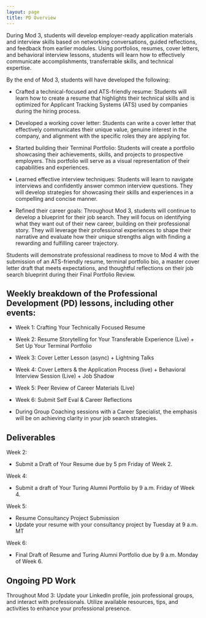 ```yaml
---
layout: page
title: PD Overview 
---
```

During Mod 3, students will develop employer-ready application materials and interview skills based on networking conversations, guided reflections, and feedback from earlier modules. Using portfolios, resumes, cover letters, and behavioral interview lessons, students will learn how to effectively communicate accomplishments, transferrable skills, and technical expertise. 

By the end of Mod 3, students will have developed the following:
* Crafted a technical-focused and ATS-friendly resume: Students will learn how to create a resume that highlights their technical skills and is optimized for Applicant Tracking Systems (ATS) used by companies during the hiring process.

* Developed a working cover letter: Students can write a cover letter that effectively communicates their unique value, genuine interest in the company, and alignment with the specific roles they are applying for.

* Started building their Terminal Portfolio: Students will create a portfolio showcasing their achievements, skills, and projects to prospective employers. This portfolio will serve as a visual representation of their capabilities and experiences.

* Learned effective interview techniques: Students will learn to navigate interviews and confidently answer common interview questions. They will develop strategies for showcasing their skills and experiences in a compelling and concise manner.

* Refined their career goals: Throughout Mod 3, students will continue to develop a blueprint for their job search. They will focus on identifying what they want out of their new career, building on their professional story. They will leverage their professional experiences to shape their narrative and evaluate how their unique strengths align with finding a rewarding and fulfilling career trajectory.

Students will demonstrate professional readiness to move to Mod 4 with the submission of  an ATS-friendly resume, terminal portfolio bio,  a master cover letter draft  that meets expectations, and thoughtful reflections on their job search blueprint during their Final Portfolio Review. 


## Weekly breakdown of the Professional Development (PD) lessons, including other events:
* Week 1: Crafting Your Technically Focused Resume
* Week 2: Resume Storytelling for Your Transferable Experience (Live)  + Set Up Your Terminal Portfolio
* Week 3: Cover Letter Lesson  (async) + Lightning Talks
* Week 4: Cover Letters & the Application Process (live) + Behavioral Interview Session (Live) + Job Shadow
* Week 5: Peer Review of Career Materials (Live)
* Week 6: Submit Self Eval & Career Reflections

* During Group Coaching sessions with a Career Specialist, the emphasis will be on achieving clarity in your job search strategies.

## Deliverables 
Week 2:
* Submit a Draft of Your Resume due by 5 pm Friday of Week 2.
  
Week 4:
* Submit a draft of Your Turing Alumni Portfolio by 9 a.m. Friday of Week 4.

Week 5: 
* Resume Consultancy Project Submission
* Update your resume with your consultancy project by Tuesday at 9 a.m. MT

Week 6: 
* Final Draft of Resume and Turing Alumni Portfolio due by 9 a.m. Monday of Week 6.

## Ongoing PD Work
Throughout Mod 3: Update your LinkedIn profile, join professional groups, and interact with professionals.
Utilize available resources, tips, and activities to enhance your professional presence. 
